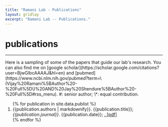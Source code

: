 ```yaml
---
title: "Ramani Lab - Publications"
layout: gridlay
excerpt: "Ramani Lab -- Publications."
---
```



# **publications**
<hr>
Here is a sampling of some of the papers that guide our lab's research. You can also find me on [google scholar](https://scholar.google.com/citations?user=BjwGIbcAAAAJ&hl=en) and [pubmed](https://www.ncbi.nlm.nih.gov/pubmed?term=\(Vijay%20Ramani%5BAuthor%20-%20Full%5D\)%20AND%20Jay%20Shendure%5BAuthor%20-%20Full%5D#rss_menu). #: senior author; \*: equal contribution.

<div class="wrapper row3">
  <div id="container">
    <div class="full_width clear">
      <ol>
        {% for publication in site.data.publist %}
          <li>
            {{publication.authors | markdownify}}. {{publication.title}}; <i>{{publication.journal}}</i>. {{publication.date}}; <a href='https://www.ncbi.nlm.nih.gov/pubmed/{{publication.pmid}}'PMID: {{publication.pmid}}</a>. <a href="{{publication.pdf}}">[pdf]</a>
          </li>
        {% endfor %}
      </ol>
    </div>
  </div>
</div> <br>
